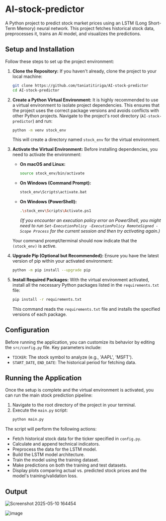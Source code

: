# AI-stock-predictor

A Python project to predict stock market prices using an LSTM (Long Short-Term Memory) neural network. This project fetches historical stock data, preprocesses it, trains an AI model, and visualizes the predictions.

## Setup and Installation

Follow these steps to set up the project environment:

1.  **Clone the Repository:**
    If you haven't already, clone the project to your local machine:
    ```bash
    git clone https://github.com/taniatitiriga/AI-stock-predictor
    cd AI-stock-predictor
    ```

2.  **Create a Python Virtual Environment:**
    It is highly recommended to use a virtual environment to isolate project dependencies. This ensures that the project uses the correct package versions and avoids conflicts with other Python projects.
    Navigate to the project's root directory (`AI-stock-predictor`) and run:
    ```bash
    python -m venv stock_env
    ```
    This will create a directory named `stock_env` for the virtual environment.

3.  **Activate the Virtual Environment:**
    Before installing dependencies, you need to activate the environment:
    *   **On macOS and Linux:**
        ```bash
        source stock_env/bin/activate
        ```
    *   **On Windows (Command Prompt):**
        ```bash
        stock_env\Scripts\activate.bat
        ```
    *   **On Windows (PowerShell):**
        ```bash
        .\stock_env\Scripts\Activate.ps1
        ```
        *(If you encounter an execution policy error on PowerShell, you might need to run `Set-ExecutionPolicy -ExecutionPolicy RemoteSigned -Scope Process` for the current session and then try activating again.)*

    Your command prompt/terminal should now indicate that the `(stock_env)` is active.

4.  **Upgrade Pip (Optional but Recommended):**
    Ensure you have the latest version of pip within your activated environment:
    ```bash
    python -m pip install --upgrade pip
    ```

5.  **Install Required Packages:**
    With the virtual environment activated, install all the necessary Python packages listed in the `requirements.txt` file:
    ```bash
    pip install -r requirements.txt
    ```
    This command reads the `requirements.txt` file and installs the specified versions of each package.

## Configuration

Before running the application, you can customize its behavior by editing the `src/config.py` file. Key parameters include:

*   `TICKER`: The stock symbol to analyze (e.g., 'AAPL', 'MSFT').
*   `START_DATE`, `END_DATE`: The historical period for fetching data.

## Running the Application

Once the setup is complete and the virtual environment is activated, you can run the main stock prediction pipeline:

1.  Navigate to the root directory of the project in your terminal.
2.  Execute the `main.py` script:
    ```bash
    python main.py
    ```

The script will perform the following actions:
*   Fetch historical stock data for the ticker specified in `config.py`.
*   Calculate and append technical indicators.
*   Preprocess the data for the LSTM model.
*   Build the LSTM model architecture.
*   Train the model using the training dataset.
*   Make predictions on both the training and test datasets.
*   Display plots comparing actual vs. predicted stock prices and the model's training/validation loss.

## Output

![Screenshot 2025-05-10 164454](https://github.com/user-attachments/assets/bd139156-a634-4df6-9cb5-8273f926476d)

![image](https://github.com/user-attachments/assets/b469474f-d14b-438f-9736-25693e6575be)
